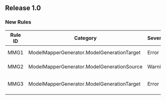 ﻿## Release 1.0

### New Rules

Rule ID | Category | Severity | Notes
--------|----------|----------|-----------
MMG1    | ModelMapperGenerator.ModelGenerationTarget | Error    | TargetAttributeUsageAnalyzer - Invalid generation targets
MMG2    | ModelMapperGenerator.ModelGenerationSource | Warning  | RecordsNotSupportedAnalyzer - Records are not supported
MMG3    | ModelMapperGenerator.ModelGenerationTarget | Error    | TypesWithSameNameNotAllowedAnalyzer - Multiple types with the same name on the same generation target not supported